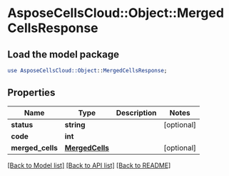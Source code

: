 # AsposeCellsCloud::Object::MergedCellsResponse

## Load the model package
```perl
use AsposeCellsCloud::Object::MergedCellsResponse;
```

## Properties
Name | Type | Description | Notes
------------ | ------------- | ------------- | -------------
**status** | **string** |  | [optional] 
**code** | **int** |  | 
**merged_cells** | [**MergedCells**](MergedCells.md) |  | [optional] 

[[Back to Model list]](../README.md#documentation-for-models) [[Back to API list]](../README.md#documentation-for-api-endpoints) [[Back to README]](../README.md)


